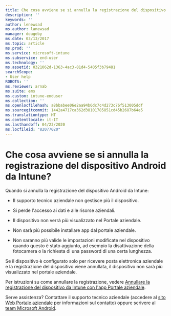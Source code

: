```yaml
---
title: Che cosa avviene se si annulla la registrazione del dispositivo Android? | Microsoft Docs
description: ''
keywords: ''
author: lenewsad
ms.author: lanewsad
manager: dougeby
ms.date: 03/13/2017
ms.topic: article
ms.prod: ''
ms.service: microsoft-intune
ms.subservice: end-user
ms.technology: ''
ms.assetid: 0321062d-1363-4ac3-81d4-5405f3b79481
searchScope:
- User help
ROBOTS: ''
ms.reviewer: arnab
ms.suite: ems
ms.custom: intune-enduser
ms.collection: ''
ms.openlocfilehash: a8bbabee06e2aa94b6dc7c4d273c76f513005ddf
ms.sourcegitcommit: 1442a4717ca362d38101785851cd45b2687b64e5
ms.translationtype: HT
ms.contentlocale: it-IT
ms.lasthandoff: 04/23/2020
ms.locfileid: "82077020"
---
```

# <a name="what-happens-if-you-unenroll-your-android-device-from-intune"></a>Che cosa avviene se si annulla la registrazione del dispositivo Android da Intune?

Quando si annulla la registrazione del dispositivo Android da Intune:

- Il supporto tecnico aziendale non gestisce più il dispositivo.

- Si perde l'accesso ai dati e alle risorse aziendali.

- Il dispositivo non verrà più visualizzato nel Portale aziendale.

- Non sarà più possibile installare app dal portale aziendale.

- Non saranno più valide le impostazioni modificate nel dispositivo quando questo è stato aggiunto, ad esempio la disattivazione della fotocamera o la richiesta di una password di una certa lunghezza.

Se il dispositivo è configurato solo per ricevere posta elettronica aziendale e la registrazione del dispositivo viene annullata, il dispositivo non sarà più visualizzato nel portale aziendale.

Per istruzioni su come annullare la registrazione, vedere [Annullare la registrazione del dispositivo da Intune con l'app Portale aziendale](unenroll-your-device-from-intune-android.md).

Serve assistenza? Contattare il supporto tecnico aziendale (accedere al [sito Web Portale aziendale](https://go.microsoft.com/fwlink/?linkid=2010980) per informazioni sul contatto) oppure scrivere al <a href="mailto:wintunedroidfbk@microsoft.com?subject=I have questions about unenrolling my Android device&body=Describe the issue you're experiencing here.">team Microsoft Android</a>.
